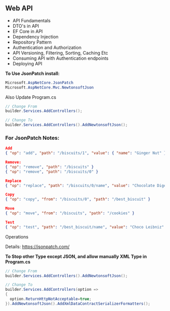 ## Web API

- API Fundamentals
- DTO's in API
- EF Core in API
- Dependency Injection
- Repository Pattern
- Authentication and Authorization
- API Versioning, Filtering, Sorting, Caching Etc
- Consuming API with Authentication endpoints
- Deploying API


**To Use JsonPatch install:**
```c#
Microsoft.AspNetCore.JsonPatch
Microsoft.AspNetCore.Mvc.NewtonsoftJson
```
Also Update Program.cs
```c#
// Change From
builder.Services.AddControllers();

// Change To
builder.Services.AddControllers().AddNewtonsoftJson();
```


### For JsonPatch Notes:
```Json
Add
{ "op": "add", "path": "/biscuits/1", "value": { "name": "Ginger Nut" } }

Remove: 
{ "op": "remove", "path": "/biscuits" }
{ "op": "remove", "path": "/biscuits/0" }

Replace
{ "op": "replace", "path": "/biscuits/0/name", "value": "Chocolate Digestive" }

Copy
{ "op": "copy", "from": "/biscuits/0", "path": "/best_biscuit" }

Move
{ "op": "move", "from": "/biscuits", "path": "/cookies" }

Test
{ "op": "test", "path": "/best_biscuit/name", "value": "Choco Leibniz" }
```
Operations


Details: https://jsonpatch.com/


**To Stop other Type except JSON, and allow manually XML Type in Program.cs**
```c#
// Change From
builder.Services.AddControllers().AddNewtonsoftJson();

// Change To
builder.Services.AddControllers(option =>
{
  option.ReturnHttpNotAcceptable=true;
}).AddNewtonsoftJson().AddXmlDataContractSerializerFormatters();
```





